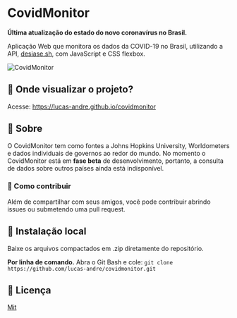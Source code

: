 # CovidMonitor
**Última atualização do estado do novo coronavírus no Brasil.**

Aplicação Web que monitora os dados da COVID-19 no Brasil, utilizando a API, [desiase.sh](https://corona.lmao.ninja/), com JavaScript e CSS flexbox.  
  
![CovidMonitor](styles/Covidmonitor.png)  

## 🔬 Onde visualizar o projeto?

Acesse: https://lucas-andre.github.io/covidmonitor

## 🧪 Sobre
O CovidMonitor tem como fontes a Johns Hopkins University, Worldometers e dados individuais de governos ao redor do mundo. No momento o CovidMonitor está em **fase beta** de desenvolvimento, portanto, a consulta de dados sobre outros países ainda está indisponível.

### 🧼 Como contribuir
Além de compartilhar com seus amigos, você pode contribuir abrindo issues ou submetendo uma pull request. 

## 📂 Instalação local 
Baixe os arquivos compactados em .zip diretamente do repositório.

**Por linha de comando.**
Abra o Git Bash e cole: `git clone https://github.com/lucas-andre/covidmonitor.git`

## 📃 Licença 

[Mit](https://choosealicense.com/licenses/mit/)
